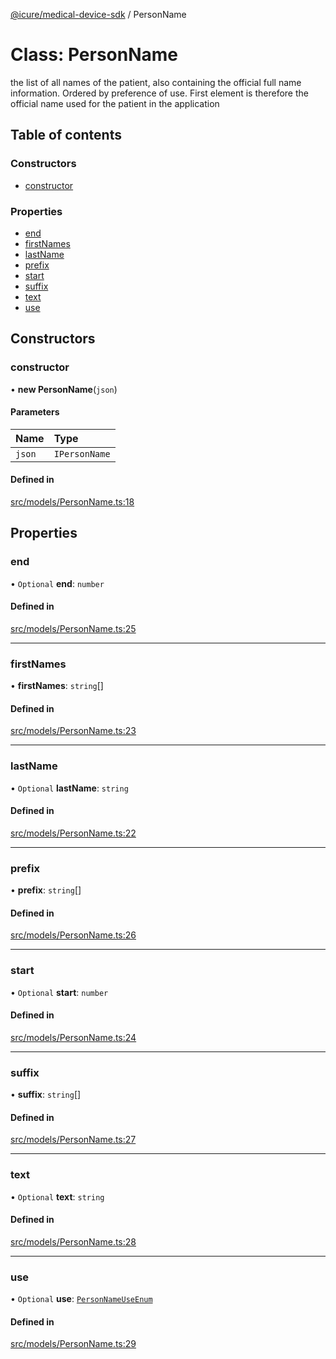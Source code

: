 [@icure/medical-device-sdk](../modules.md) / PersonName

# Class: PersonName

the list of all names of the patient, also containing the official full name information. Ordered by preference of use. First element is therefore the official name used for the patient in the application

## Table of contents

### Constructors

- [constructor](PersonName.md#constructor)

### Properties

- [end](PersonName.md#end)
- [firstNames](PersonName.md#firstnames)
- [lastName](PersonName.md#lastname)
- [prefix](PersonName.md#prefix)
- [start](PersonName.md#start)
- [suffix](PersonName.md#suffix)
- [text](PersonName.md#text)
- [use](PersonName.md#use)

## Constructors

### constructor

• **new PersonName**(`json`)

#### Parameters

| Name | Type |
| :------ | :------ |
| `json` | `IPersonName` |

#### Defined in

[src/models/PersonName.ts:18](https://github.com/icure/icure-medical-device-js-sdk/blob/3aae8f0/src/models/PersonName.ts#L18)

## Properties

### end

• `Optional` **end**: `number`

#### Defined in

[src/models/PersonName.ts:25](https://github.com/icure/icure-medical-device-js-sdk/blob/3aae8f0/src/models/PersonName.ts#L25)

___

### firstNames

• **firstNames**: `string`[]

#### Defined in

[src/models/PersonName.ts:23](https://github.com/icure/icure-medical-device-js-sdk/blob/3aae8f0/src/models/PersonName.ts#L23)

___

### lastName

• `Optional` **lastName**: `string`

#### Defined in

[src/models/PersonName.ts:22](https://github.com/icure/icure-medical-device-js-sdk/blob/3aae8f0/src/models/PersonName.ts#L22)

___

### prefix

• **prefix**: `string`[]

#### Defined in

[src/models/PersonName.ts:26](https://github.com/icure/icure-medical-device-js-sdk/blob/3aae8f0/src/models/PersonName.ts#L26)

___

### start

• `Optional` **start**: `number`

#### Defined in

[src/models/PersonName.ts:24](https://github.com/icure/icure-medical-device-js-sdk/blob/3aae8f0/src/models/PersonName.ts#L24)

___

### suffix

• **suffix**: `string`[]

#### Defined in

[src/models/PersonName.ts:27](https://github.com/icure/icure-medical-device-js-sdk/blob/3aae8f0/src/models/PersonName.ts#L27)

___

### text

• `Optional` **text**: `string`

#### Defined in

[src/models/PersonName.ts:28](https://github.com/icure/icure-medical-device-js-sdk/blob/3aae8f0/src/models/PersonName.ts#L28)

___

### use

• `Optional` **use**: [`PersonNameUseEnum`](../modules.md#personnameuseenum)

#### Defined in

[src/models/PersonName.ts:29](https://github.com/icure/icure-medical-device-js-sdk/blob/3aae8f0/src/models/PersonName.ts#L29)
